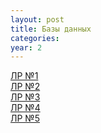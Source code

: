 ```yaml
---
layout: post
title: Базы данных
categories: 
year: 2
---
```


[ЛР №1](https://disk.yandex.ru/d/rfuHrTxOwYtHNQ)\
[ЛР №2](https://disk.yandex.ru/d/v3n607XxT-XwQw)\
[ЛР №3](https://disk.yandex.ru/d/ecHIiOy3zlcszQ)\
[ЛР №4](https://disk.yandex.ru/d/1CzPse5rQHt9kw)\
[ЛР №5](https://disk.yandex.ru/d/dJ_8QpiZtzXbuQ)

